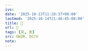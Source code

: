 ```yaml
---
ivs:
date: '2025-10-13T11:28:37+08:00'
lastmod: '2025-10-14T21:46:45-08:00'
title: 󰝼
url: 󰝼
tags: [犮, 友]
src: GHZR, DCCV
note:
---
```

